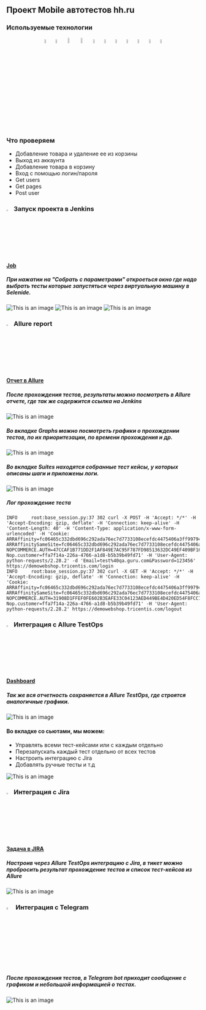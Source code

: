 ## Проект Mobile автотестов hh.ru

<!-- Технологии -->

### Используемые технологии
<p  align="center">
  <code><img width="5%" title="Python" src="./resourses/icons/Python-logo-notext.svg"></code>
  <code><img width="5%" title="PyCharm" src="./resourses/icons/pycharm.svg"></code>
  <code><img width="6%" title="PyCharm" src="./resourses/icons/pytest.png"></code>
  <code><img width="6%" title="PyCharm" src="./resourses/icons/selene.png"></code>
  <code><img width="5%" title="Allure Report" src="./resourses/icons/allure-Report-logo.svg"></code>
  <code><img width="5%" title="Allure TestOps" src="./resourses/icons/allure-ee-logo.svg"></code>
  <code><img width="5%" title="Github" src="./resourses/icons/git-logo.svg"></code>
  <code><img width="5%" title="Jenkins" src="./resourses/icons/jenkins-logo.svg"></code>
  <code><img width="5%" title="Jira" src="./resourses/icons/jira-logo.svg"></code>
  <code><img width="5%" title="Selenoid" src="./resourses/icons/selenoid-logo.svg"></code>
  <code><img width="5%" title="Telegram" src="./resourses/icons/Telegram.svg"></code>


</p>


<!-- Тест кейсы -->

### Что проверяем
* Добавление товара и удаление ее из корзины
* Выход из аккаунта
* Добавление товара в корзину
* Вход с помощью логин/пароля
* Get users
* Get pages
* Post user


<!-- Jenkins -->

### <img width="3%" title="Jenkins" src="./resourses/icons/jenkins-logo.svg"> Запуск проекта в Jenkins

#### [Job](https://jenkins.autotests.cloud/job/003_python-edbeg1337-head-hunter-api/)

##### При нажатии на "Собрать с параметрами" откроеться окно где надо выбрать тесты которые запустяться через виртуальную машину в Selenide.
![This is an image](resourses/icons/jenkins_job.png)
![This is an image](resourses/icons/jenkins_job1.png)
![This is an image](resourses/icons/jenkins_job2.png)

<!-- Allure report -->

### <img width="3%" title="Allure Report" src="./resourses/icons/allure-Report-logo.svg"> Allure report
#### [Отчет в Allure](https://jenkins.autotests.cloud/job/003_python-edbeg1337-head-hunter-api/7/allure/)

##### После прохождения тестов, результаты можно посмотреть в Allure отчете, где так же содержится ссылка на Jenkins
![This is an image](resourses/icons/allure1.png)

##### Во вкладке Graphs можно посмотреть графики о прохождении тестов, по их приоритезации, по времени прохождения и др.
![This is an image](resourses/icons/allure2.png)

##### Во вкладке Suites находятся собранные тест кейсы, у которых описаны шаги и приложены логи.
![This is an image](resourses/icons/allure3.png)

##### Лог прохождение теста
````
INFO     root:base_session.py:37 302 curl -X POST -H 'Accept: */*' -H 'Accept-Encoding: gzip, deflate' -H 'Connection: keep-alive' -H 'Content-Length: 40' -H 'Content-Type: application/x-www-form-urlencoded' -H 'Cookie: ARRAffinity=fc06465c332dbd696c292ada76ec7d7733108ecefdc4475406a3ff997944f96b; ARRAffinitySameSite=fc06465c332dbd696c292ada76ec7d7733108ecefdc4475406a3ff997944f96b; NOPCOMMERCE.AUTH=47CCAF1B771DD2F1AF849E7AC95F787FD98513632DC49EF409BF169C158EFA341A611D38F161C986D36A8C03FDB55BFF11D60BE42D3D9DB5B8535F543201D59D425737533F8EF5682D95EF88067EDA9CDA8FAFE9DD91C5359A1C81ED39B63BFA4322EEF4457AEE8665103200079DAE0F364E50BFB114A104E7AF53E01BF77DBF80845CF737109C2680C43C85E7A0B6C6; Nop.customer=ffa7f14a-226a-4766-a1d8-b5b39b49fd71' -H 'User-Agent: python-requests/2.28.2' -d 'Email=test%40qa.guru.com&Password=123456' https://demowebshop.tricentis.com/login
INFO     root:base_session.py:37 302 curl -X GET -H 'Accept: */*' -H 'Accept-Encoding: gzip, deflate' -H 'Connection: keep-alive' -H 'Cookie: ARRAffinity=fc06465c332dbd696c292ada76ec7d7733108ecefdc4475406a3ff997944f96b; ARRAffinitySameSite=fc06465c332dbd696c292ada76ec7d7733108ecefdc4475406a3ff997944f96b; NOPCOMMERCE.AUTH=31908D1FFEF0FE602B3EAFE33C04123AED449BE4D420ED54F8FCC7775DE8BC8A3B20F3DC8FF1E00DA789A412758C68004AFDF310476CD8F46E677738C5387337DF47AE62DFFEEE7C52760914D4A6578EA69DC7AA349FB53970E9F6F89A20B1E7125722E8EAE2C93AEEAFF19F37D1664E4C31F1FC28ACEFCCF51922A98D01D99865C6A9896A6F300BCD62136EB5C8D25F; Nop.customer=ffa7f14a-226a-4766-a1d8-b5b39b49fd71' -H 'User-Agent: python-requests/2.28.2' https://demowebshop.tricentis.com/logout
````

<!-- Allure TestOps -->

### <img width="3%" title="Allure TestOps" src="./resourses/icons/allure-ee-logo.svg"> Интеграция с Allure TestOps

#### [Dashboard](https://allure.autotests.cloud/project/2015/dashboards)

##### Так же вся отчетность сохраняется в Allure TestOps, где строятся аналогичные графики.
![This is an image](resourses/icons/alluret1.png)

#### Во вкладке со сьютами, мы можем:
- Управлять всеми тест-кейсами или с каждым отдельно
- Перезапускать каждый тест отдельно от всех тестов
- Настроить интеграцию с Jira
- Добавлять ручные тесты и т.д

![This is an image](resourses/icons/alluret2.png)


<!-- Jira -->

### <img width="3%" title="Jira" src="./resourses/icons/jira-logo.svg"> Интеграция с Jira
#### [Задача в JIRA](https://jira.autotests.cloud/browse/HOMEWORK-592)

##### Настроив через Allure TestOps интеграцию с Jira, в тикет можно пробросить результат прохождение тестов и список тест-кейсов из Allure

![This is an image](resourses/icons/alluret3.png)


<!-- Telegram -->

### <img width="4%" title="Telegram" src="./resourses/icons/Telegram.svg"> Интеграция с Telegram
##### После прохождения тестов, в Telegram bot приходит сообщение с графиком и небольшой информацией о тестах.

![This is an image](resourses/icons/alluret4.png)
